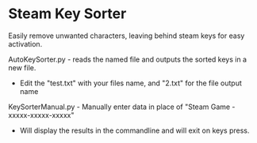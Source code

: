 # Steam Key Sorter
Easily remove unwanted characters, leaving behind steam keys for easy activation.

AutoKeySorter.py - reads the named file and outputs the sorted keys in a new file.
  - Edit the "test.txt" with your files name, and "2.txt" for the file output name

KeySorterManual.py - Manually enter data in place of "Steam Game - xxxxx-xxxxx-xxxxx"
  - Will display the results in the commandline and will exit on keys press.
